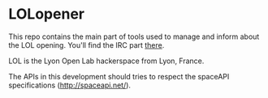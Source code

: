LOLopener
=========

This repo contains the main part of tools used to manage and inform about the LOL opening.
You'll find the IRC part [there](https://github.com/dadadel/LOLopener/tree/master/irc).

LOL is the Lyon Open Lab hackerspace from Lyon, France.

The APIs in this development should tries to respect the spaceAPI specifications (http://spaceapi.net/).
